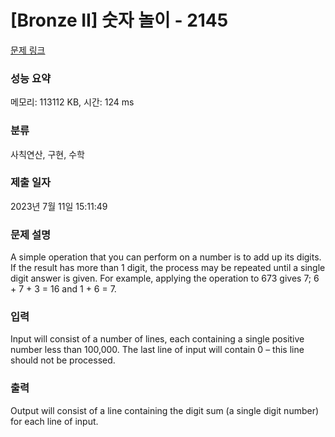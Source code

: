 # [Bronze II] 숫자 놀이 - 2145 

[문제 링크](https://www.acmicpc.net/problem/2145) 

### 성능 요약

메모리: 113112 KB, 시간: 124 ms

### 분류

사칙연산, 구현, 수학

### 제출 일자

2023년 7월 11일 15:11:49

### 문제 설명

<p>A simple operation that you can perform on a number is to add up its digits. If the result has more than 1 digit, the process may be repeated until a single digit answer is given. For example, applying the operation to 673 gives 7; 6 + 7 + 3 = 16 and 1 + 6 = 7.</p>

### 입력 

 <p>Input will consist of a number of lines, each containing a single positive number less than 100,000. The last line of input will contain 0 – this line should not be processed.</p>

### 출력 

 <p>Output will consist of a line containing the digit sum (a single digit number) for each line of input.</p>

